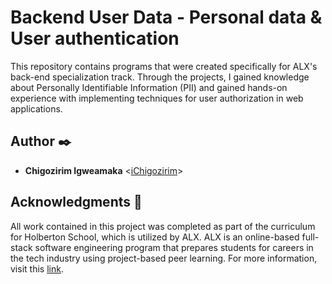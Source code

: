 # Backend User Data - Personal data & User authentication

This repository contains programs that were created specifically for ALX's back-end specialization track. Through the projects, I gained knowledge about Personally Identifiable Information (PII) and gained hands-on experience with implementing techniques for user authorization in web applications.

## Author :black_nib:
- **Chigozirim Igweamaka** <[iChigozirim](https://github.com/iChigozirim)>

## Acknowledgments :raised_hands:

All work contained in this project was completed as part of the curriculum for Holberton School, which is utilized by ALX. ALX is an online-based full-stack software engineering program that prepares students for careers in the tech industry using project-based peer learning. For more information, visit this [link](https://www.alxafrica.com/software-engineering).
